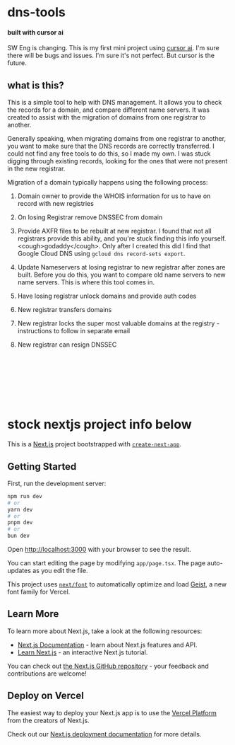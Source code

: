# dns-tools
#### built with cursor ai
SW Eng is changing. This is my first mini project using [cursor ai](https://www.cursor.com/). I'm sure there will be bugs and issues. I'm sure it's not perfect. But cursor is the future.

## what is this?
This is a simple tool to help with DNS management. It allows you to check the records for a domain, and compare different name servers. It was created to assist with the migration of domains from one registrar to another.

Generally speaking, when migrating domains from one registrar to another, you want to make sure that the DNS records are correctly transferred. I could not find any free tools to do this, so I made my own. I was stuck digging through existing records, looking for the ones that were not present in the new registrar.

Migration of a domain typically happens using the following process:

1. Domain owner to provide the WHOIS information for us to have on record with new registries
2. On losing Registrar remove DNSSEC from domain
3. Provide AXFR files to be rebuilt at new registrar. I found that not all registrars provide this ability, and you're stuck finding this info yourself. \<cough\>godaddy\<\/cough\>. Only after I created this did I find that Google Cloud DNS using `gcloud dns record-sets export`. 

4. Update Nameservers at losing registrar to new registrar after zones are built. Before you do this, you want to compare old name servers to new name servers. This is where this tool comes in. 
5. Have losing registrar unlock domains and provide auth codes
6. New registrar transfers domains
7. New registrar locks the super most valuable domains at the registry - instructions to follow in separate email
8. New registrar can resign DNSSEC




<br>
<br>
<br>
<br>
<br>
<br>



# stock nextjs project info below




This is a [Next.js](https://nextjs.org) project bootstrapped with [`create-next-app`](https://nextjs.org/docs/app/api-reference/cli/create-next-app).

## Getting Started

First, run the development server:

```bash
npm run dev
# or
yarn dev
# or
pnpm dev
# or
bun dev
```

Open [http://localhost:3000](http://localhost:3000) with your browser to see the result.

You can start editing the page by modifying `app/page.tsx`. The page auto-updates as you edit the file.

This project uses [`next/font`](https://nextjs.org/docs/app/building-your-application/optimizing/fonts) to automatically optimize and load [Geist](https://vercel.com/font), a new font family for Vercel.

## Learn More

To learn more about Next.js, take a look at the following resources:

- [Next.js Documentation](https://nextjs.org/docs) - learn about Next.js features and API.
- [Learn Next.js](https://nextjs.org/learn) - an interactive Next.js tutorial.

You can check out [the Next.js GitHub repository](https://github.com/vercel/next.js) - your feedback and contributions are welcome!

## Deploy on Vercel

The easiest way to deploy your Next.js app is to use the [Vercel Platform](https://vercel.com/new?utm_medium=default-template&filter=next.js&utm_source=create-next-app&utm_campaign=create-next-app-readme) from the creators of Next.js.

Check out our [Next.js deployment documentation](https://nextjs.org/docs/app/building-your-application/deploying) for more details.
